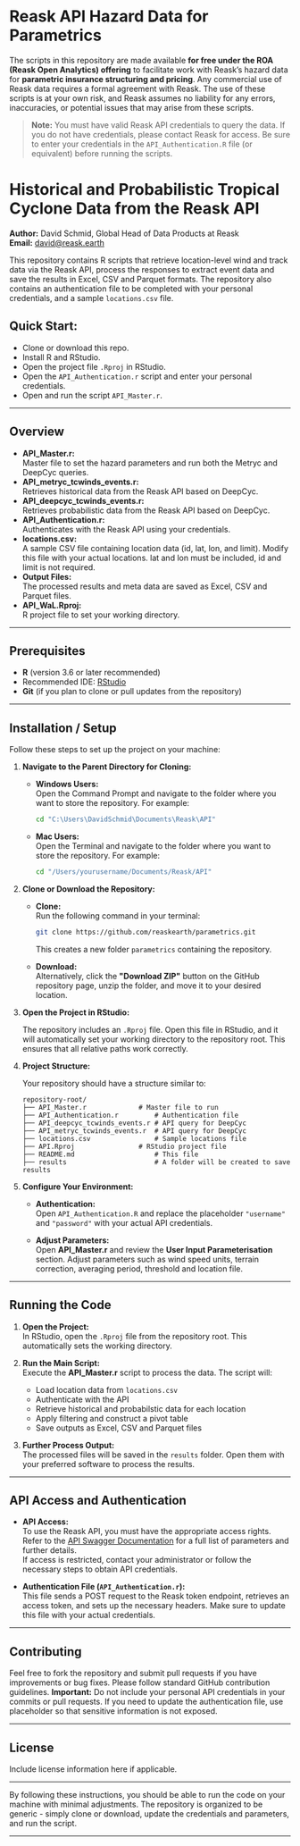# Reask API Hazard Data for Parametrics

The scripts in this repository are made available **for free under the ROA (Reask Open Analytics) offering** to facilitate work with Reask’s hazard data for **parametric insurance structuring and pricing**. Any commercial use of Reask data requires a formal agreement with Reask. The use of these scripts is at your own risk, and Reask assumes no liability for any errors, inaccuracies, or potential issues that may arise from these scripts.

> **Note:** You must have valid Reask API credentials to query the data. If you do not have credentials, please contact Reask for access. Be sure to enter your credentials in the `API_Authentication.R` file (or equivalent) before running the scripts.


# Historical and Probabilistic Tropical Cyclone Data from the Reask API

**Author:** David Schmid, Global Head of Data Products at Reask  
**Email:** david@reask.earth

This repository contains R scripts that retrieve location-level wind and track data via the Reask API, process the responses to extract event data and save the results in Excel, CSV and Parquet formats. The repository also contains an authentication file to be completed with your personal credentials, and a sample `locations.csv` file.

## Quick Start:
- Clone or download this repo.
- Install R and RStudio.
- Open the project file `.Rproj` in RStudio.
- Open the `API_Authentication.r` script and enter your personal credentials.
- Open and run the script `API_Master.r`.

---

## Overview

- **API_Master.r:**  
  Master file to set the hazard parameters and run both the Metryc and DeepCyc queries.
- **API_metryc_tcwinds_events.r:**  
  Retrieves historical data from the Reask API based on DeepCyc.
- **API_deepcyc_tcwinds_events.r:**  
  Retrieves probabilistic data from the Reask API based on DeepCyc.
- **API_Authentication.r:**  
  Authenticates with the Reask API using your credentials.
- **locations.csv:**  
  A sample CSV file containing location data (id, lat, lon, and limit). Modify this file with your actual locations. lat and lon must be included, id and limit is not required.
- **Output Files:**  
  The processed results and meta data are saved as Excel, CSV and Parquet files.
- **API_WaL.Rproj:**  
  R project file to set your working directory.

---

## Prerequisites

- **R** (version 3.6 or later recommended)
- Recommended IDE: [RStudio](https://www.rstudio.com/)
- **Git** (if you plan to clone or pull updates from the repository)

---

## Installation / Setup

Follow these steps to set up the project on your machine:

1. **Navigate to the Parent Directory for Cloning:**

   - **Windows Users:**  
     Open the Command Prompt and navigate to the folder where you want to store the repository. For example:
     ```cmd
     cd "C:\Users\DavidSchmid\Documents\Reask\API"
     ```
     
   - **Mac Users:**  
     Open the Terminal and navigate to the folder where you want to store the repository. For example:
     ```bash
     cd "/Users/yourusername/Documents/Reask/API"
     ```

2. **Clone or Download the Repository:**

   - **Clone:**  
     Run the following command in your terminal:
     ```bash
     git clone https://github.com/reaskearth/parametrics.git
     ```
     This creates a new folder `parametrics` containing the repository.
     
   - **Download:**  
     Alternatively, click the **"Download ZIP"** button on the GitHub repository page, unzip the folder, and move it to your desired location.

3. **Open the Project in RStudio:**

   The repository includes an `.Rproj` file. Open this file in RStudio, and it will automatically set your working directory to the repository root. This ensures that all relative paths work correctly.

4. **Project Structure:**

   Your repository should have a structure similar to:

   ```
   repository-root/
   ├── API_Master.r             # Master file to run
   ├── API_Authentication.r         # Authentication file
   ├── API_deepcyc_tcwinds_events.r # API query for DeepCyc
   ├── API_metryc_tcwinds_events.r  # API query for DeepCyc
   ├── locations.csv                # Sample locations file
   ├── API.Rproj                # RStudio project file
   ├── README.md                    # This file
   ├── results                      # A folder will be created to save results
   ```

5. **Configure Your Environment:**

   - **Authentication:**  
     Open `API_Authentication.R` and replace the placeholder `"username"` and `"password"` with your actual API credentials.  
          
   - **Adjust Parameters:**  
     Open **API_Master.r** and review the **User Input Parameterisation** section. Adjust parameters such as wind speed units, terrain correction, averaging period, threshold and location file.

---

## Running the Code

1. **Open the Project:**  
   In RStudio, open the `.Rproj` file from the repository root. This automatically sets the working directory.
   
2. **Run the Main Script:**  
   Execute the **API_Master.r** script to process the data. The script will:
   - Load location data from `locations.csv`
   - Authenticate with the API
   - Retrieve historical and probabilstic data for each location
   - Apply filtering and construct a pivot table
   - Save outputs as Excel, CSV and Parquet files

3. **Further Process Output:**  
   The processed files will be saved in the `results` folder. Open them with your preferred software to process the results.

---

## API Access and Authentication

- **API Access:**  
  To use the Reask API, you must have the appropriate access rights.  
  Refer to the [API Swagger Documentation](https://api.reask.earth/v2/docs) for a full list of parameters and further details.  
  If access is restricted, contact your administrator or follow the necessary steps to obtain API credentials.

- **Authentication File (`API_Authentication.r`):**  
  This file sends a POST request to the Reask token endpoint, retrieves an access token, and sets up the necessary headers. Make sure to update this file with your actual credentials.

---

## Contributing

Feel free to fork the repository and submit pull requests if you have improvements or bug fixes. Please follow standard GitHub contribution guidelines. **Important:** Do not include your personal API credentials in your commits or pull requests. If you need to update the authentication file, use placeholder so that sensitive information is not exposed.

---

## License

Include license information here if applicable.

---

By following these instructions, you should be able to run the code on your machine with minimal adjustments. The repository is organized to be generic - simply clone or download, update the credentials and parameters, and run the script.

---
